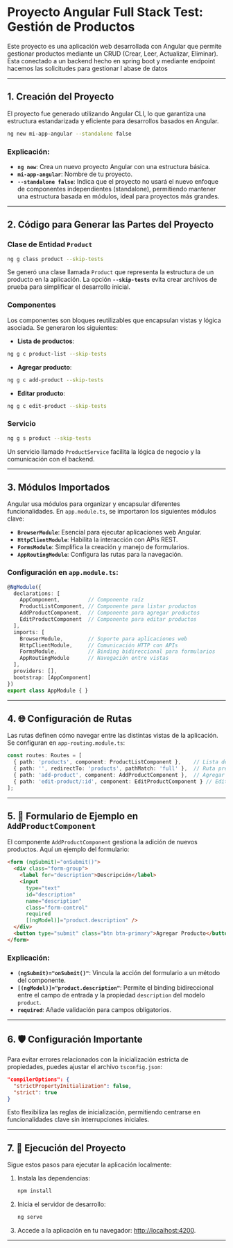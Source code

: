 
# Proyecto Angular Full Stack Test: Gestión de Productos

Este proyecto es una aplicación web desarrollada con Angular que permite gestionar productos mediante un CRUD (Crear, Leer, Actualizar, Eliminar). Esta conectado a un backend hecho en spring boot y mediante endpoint hacemos las solicitudes para gestionar l abase de datos 

---

## **1. Creación del Proyecto**

El proyecto fue generado utilizando Angular CLI, lo que garantiza una estructura estandarizada y eficiente para desarrollos basados en Angular.

```bash
ng new mi-app-angular --standalone false
```

### Explicación:
- **`ng new`**: Crea un nuevo proyecto Angular con una estructura básica.
- **`mi-app-angular`**: Nombre de tu proyecto.
- **`--standalone false`**: Indica que el proyecto no usará el nuevo enfoque de componentes independientes (standalone), permitiendo mantener una estructura basada en módulos, ideal para proyectos más grandes.

---

## **2. Código para Generar las Partes del Proyecto**

### Clase de Entidad `Product`
```bash
ng g class product --skip-tests
```

Se generó una clase llamada `Product` que representa la estructura de un producto en la aplicación. La opción **`--skip-tests`** evita crear archivos de prueba para simplificar el desarrollo inicial.

### Componentes
Los componentes son bloques reutilizables que encapsulan vistas y lógica asociada. Se generaron los siguientes:

- **Lista de productos**:
```bash
ng g c product-list --skip-tests
```
- **Agregar producto**:
```bash
ng g c add-product --skip-tests
```
- **Editar producto**:
```bash
ng g c edit-product --skip-tests
```

### Servicio
```bash
ng g s product --skip-tests
```

Un servicio llamado `ProductService` facilita la lógica de negocio y la comunicación con el backend.

---

## **3. Módulos Importados**

Angular usa módulos para organizar y encapsular diferentes funcionalidades. En `app.module.ts`, se importaron los siguientes módulos clave:

- **`BrowserModule`**: Esencial para ejecutar aplicaciones web Angular.
- **`HttpClientModule`**: Habilita la interacción con APIs REST.
- **`FormsModule`**: Simplifica la creación y manejo de formularios.
- **`AppRoutingModule`**: Configura las rutas para la navegación.

### Configuración en `app.module.ts`:
```typescript
@NgModule({
  declarations: [
    AppComponent,         // Componente raíz
    ProductListComponent, // Componente para listar productos
    AddProductComponent,  // Componente para agregar productos
    EditProductComponent  // Componente para editar productos
  ],
  imports: [
    BrowserModule,        // Soporte para aplicaciones web
    HttpClientModule,     // Comunicación HTTP con APIs
    FormsModule,          // Binding bidireccional para formularios
    AppRoutingModule      // Navegación entre vistas
  ],
  providers: [],
  bootstrap: [AppComponent]
})
export class AppModule { }
```

---

## **4. 🌐 Configuración de Rutas**

Las rutas definen cómo navegar entre las distintas vistas de la aplicación. Se configuran en `app-routing.module.ts`:

```typescript
const routes: Routes = [
  { path: 'products', component: ProductListComponent },    // Lista de productos
  { path: '', redirectTo: 'products', pathMatch: 'full' },  // Ruta predeterminada
  { path: 'add-product', component: AddProductComponent },  // Agregar producto
  { path: 'edit-product/:id', component: EditProductComponent } // Editar producto
];
```

---

## **5. 📝 Formulario de Ejemplo en `AddProductComponent`**

El componente `AddProductComponent` gestiona la adición de nuevos productos. Aquí un ejemplo del formulario:

```html
<form (ngSubmit)="onSubmit()">
  <div class="form-group">
    <label for="description">Descripción</label>
    <input 
      type="text" 
      id="description" 
      name="description" 
      class="form-control" 
      required 
      [(ngModel)]="product.description" />
  </div>
  <button type="submit" class="btn btn-primary">Agregar Producto</button>
</form>
```

### Explicación:
- **`(ngSubmit)="onSubmit()"`**: Vincula la acción del formulario a un método del componente.
- **`[(ngModel)]="product.description"`**: Permite el binding bidireccional entre el campo de entrada y la propiedad `description` del modelo `product`.
- **`required`**: Añade validación para campos obligatorios.

---

## **6. 🛡️ Configuración Importante**

Para evitar errores relacionados con la inicialización estricta de propiedades, puedes ajustar el archivo `tsconfig.json`:

```json
"compilerOptions": {
  "strictPropertyInitialization": false,
  "strict": true
}
```

Esto flexibiliza las reglas de inicialización, permitiendo centrarse en funcionalidades clave sin interrupciones iniciales.

---

## **7. 🎯 Ejecución del Proyecto**

Sigue estos pasos para ejecutar la aplicación localmente:

1. Instala las dependencias:
   ```bash
   npm install
   ```
2. Inicia el servidor de desarrollo:
   ```bash
   ng serve
   ```
3. Accede a la aplicación en tu navegador: [http://localhost:4200](http://localhost:4200).

---
